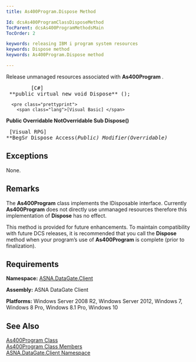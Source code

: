 ```yaml
---
title: As400Program.Dispose Method

Id: dcsAs400ProgramClassDisposeMethod
TocParent: dcsAs400ProgramMethodsMain
TocOrder: 2

keywords: releasing IBM i program system resources
keywords: Dispose method
keywords: As400Program.Dispose method

---
```


Release unmanaged resources associated with **As400Program** . 
<pre class="prettyprint">
        <span class="lang">[C#]</span>
 **public virtual new void Dispose** ();</pre>
      <pre class="prettyprint">
        <span class="lang">[Visual Basic] </span>
 **Public Overridable NotOverridable Sub Dispose()** 
      </pre>
      <pre class="prettyprint">
        <span class="lang">[Visual RPG]</span>
 **BegSr Dispose Access(*Public) Modifier(*Overridable)** 
      </pre>

## Exceptions

None.
## Remarks

The **As400Program** class implements the <span>IDisposable</span> interface. Currently **As400Program** does not directly use unmanaged resources therefore this implementation of <span> **Dispose** </span> has no effect.

This method is provided for future enhancements. To maintain compatibility with future DCS releases, it is recommended that you call the **Dispose** method when your program’s use of **As400Program** is complete (prior to finalization).
## Requirements

**Namespace:** [ASNA.DataGate.Client](datagate-client-namespace.html) 

**Assembly:** ASNA DataGate Client

**Platforms:** Windows Server 2008 R2, Windows Server 2012, Windows 7, Windows 8 Pro, Windows 8.1 Pro, Windows 10
## See Also


[As400Program Class](as400program-class.html)
      <br />
[As400Program Class Members](as400program-members.html)
      <br />
[ASNA.DataGate.Client Namespace](datagate-client-namespace.html)

